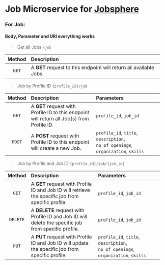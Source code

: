 # Job Microservice for [Jobsphere](https://github.com/jobsphere)

### For Job: 
#### Body, Parameter and URI everything works

> Get all Jobs `/job`

 | Method | Description                                                        |
 | :----: | :----------------------------------------------------------------- |
 | `GET`  | A **GET** request to this endpoint will return all available Jobs. |

> Job by Profile ID `{profile_id}/job`

 | Method | Description                                                                                | Parameters                                                                       |
 | :----: | :----------------------------------------------------------------------------------------- | :------------------------------------------------------------------------------- |
 | `GET`  | A **GET** request with Profile ID to this endpoint will return all Job(s) from Profile ID. | `profile_id`, `job_id`                                                           |
 | `POST` | A **POST** request with Profile ID to this endpoint will create a new Job.                 | `profile_id`, `title`, `description`, `no_of_openings`, `organization`, `skills` |

> Job by Profile and Job ID `{profile_id}/job/{job_id}`

 |  Method  | Description                                                                                         | Parameters                                                                       |
 | :------: | :-------------------------------------------------------------------------------------------------- | :------------------------------------------------------------------------------- |
 |  `GET`   | A **GET** request with Profile ID and Job ID will retrieve the specific job from specific profile.  | `profile_id`, `job_id`                                                           |
 | `DELETE` | A **DELETE** request with Profile ID and Job ID will delete the specific job from specific profile. | `profile_id`, `job_id`                                                           |
 |  `PUT`   | A **PUT** request with Profile ID and Job ID will update the specific job from specific profile.    | `profile_id`, `title`, `description`, `no_of_openings`, `organization`, `skills` |